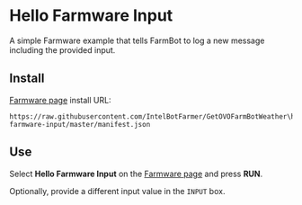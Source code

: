 # Hello Farmware Input
A simple Farmware example that tells FarmBot to log a new message including the provided input.

## Install
[Farmware page](https://my.farm.bot/app/farmware) install URL:
```
https://raw.githubusercontent.com/IntelBotFarmer/GetOVOFarmBotWeather\hello-farmware-input/master/manifest.json
```

## Use

Select **Hello Farmware Input** on the [Farmware page](https://my.farm.bot/app/farmware) and press **RUN**.

Optionally, provide a different input value in the `INPUT` box.
